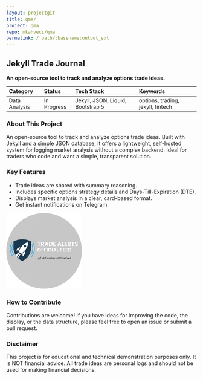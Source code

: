 ```yaml
---
layout: projectgit
title: qma/
project: qma
repo: mkahveci/qma
permalink: /:path/:basename:output_ext
---
```


## Jekyll Trade Journal

**An open-source tool to track and analyze options trade ideas.**

| Category      | Status      | Tech Stack                      | Keywords                          |
| :------------ | :---------- | :------------------------------ | :-------------------------------- |
| Data Analysis | In Progress | Jekyll, JSON, Liquid, Bootstrap 5 | options, trading, jekyll, fintech |

### About This Project
An open-source tool to track and analyze options trade ideas. Built with Jekyll and a simple JSON database, it offers a lightweight, self-hosted system for logging market analysis without a complex backend. Ideal for traders who code and want a simple, transparent solution.

### Key Features
* Trade ideas are shared with summary reasoning.
* Includes specific options strategy details and Days-Till-Expiration (DTE).
* Displays market analysis in a clear, card-based format.
* Get instant notifications on Telegram.

<a href="https://t.me/+8ckPYL0SgcQ1ZGIx">
  <img src="/images/logos/trade-ideas-logo.png" alt="Trade Alerts Official Feed" width="200px">
</a>

### How to Contribute
Contributions are welcome! If you have ideas for improving the code, the display, or the data structure, please feel free to open an issue or submit a pull request.

### Disclaimer
This project is for educational and technical demonstration purposes only. It is NOT financial advice. All trade ideas are personal logs and should not be used for making financial decisions.


